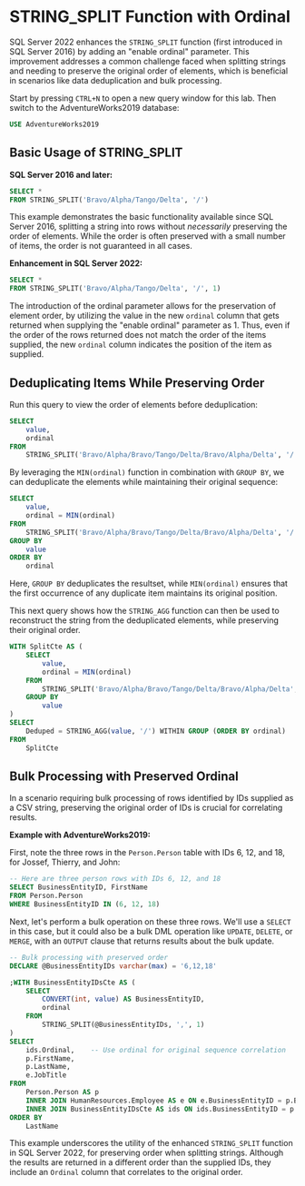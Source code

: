 # STRING_SPLIT Function with Ordinal

SQL Server 2022 enhances the `STRING_SPLIT` function (first introduced in SQL Server 2016) by adding an "enable ordinal" parameter. This improvement addresses a common challenge faced when splitting strings and needing to preserve the original order of elements, which is beneficial in scenarios like data deduplication and bulk processing.

Start by pressing `CTRL+N` to open a new query window for this lab. Then switch to the AdventureWorks2019 database:

```sql
USE AdventureWorks2019
```

## Basic Usage of STRING_SPLIT

**SQL Server 2016 and later:**

```sql
SELECT *
FROM STRING_SPLIT('Bravo/Alpha/Tango/Delta', '/')
```

This example demonstrates the basic functionality available since SQL Server 2016, splitting a string into rows without *necessarily* preserving the order of elements. While the order is often preserved with a small number of items, the order is not guaranteed in all cases.

**Enhancement in SQL Server 2022:**

```sql
SELECT *
FROM STRING_SPLIT('Bravo/Alpha/Tango/Delta', '/', 1)
```

The introduction of the ordinal parameter allows for the preservation of element order, by utilizing the value in the new `ordinal` column that gets returned when supplying the "enable ordinal" parameter as 1. Thus, even if the order of the rows returned does not match the order of the items supplied, the new `ordinal` column indicates the position of the item as supplied.

## Deduplicating Items While Preserving Order

Run this query to view the order of elements before deduplication:

```sql
SELECT
    value,
    ordinal
FROM
    STRING_SPLIT('Bravo/Alpha/Bravo/Tango/Delta/Bravo/Alpha/Delta', '/', 1)
```

By leveraging the `MIN(ordinal)` function in combination with `GROUP BY`, we can deduplicate the elements while maintaining their original sequence:

```sql
SELECT
    value,
    ordinal = MIN(ordinal)
FROM 
    STRING_SPLIT('Bravo/Alpha/Bravo/Tango/Delta/Bravo/Alpha/Delta', '/', 1)
GROUP BY
    value
ORDER BY
    ordinal
```

Here, `GROUP BY` deduplicates the resultset, while `MIN(ordinal)` ensures that the first occurrence of any duplicate item maintains its original position.

This next query shows how the `STRING_AGG` function can then be used to reconstruct the string from the deduplicated elements, while preserving their original order.

```sql
WITH SplitCte AS (
    SELECT
        value,
        ordinal = MIN(ordinal)
    FROM
        STRING_SPLIT('Bravo/Alpha/Bravo/Tango/Delta/Bravo/Alpha/Delta', '/', 1)
    GROUP BY
        value
)
SELECT
    Deduped = STRING_AGG(value, '/') WITHIN GROUP (ORDER BY ordinal)
FROM
    SplitCte
```

## Bulk Processing with Preserved Ordinal

In a scenario requiring bulk processing of rows identified by IDs supplied as a CSV string, preserving the original order of IDs is crucial for correlating results.

**Example with AdventureWorks2019:**

First, note the three rows in the `Person.Person` table with IDs 6, 12, and 18, for Jossef, Thierry, and John:

```sql
-- Here are three person rows with IDs 6, 12, and 18
SELECT BusinessEntityID, FirstName
FROM Person.Person
WHERE BusinessEntityID IN (6, 12, 18)
```

Next, let's perform a bulk operation on these three rows. We'll use a `SELECT` in this case, but it could also be a bulk DML operation like `UPDATE`, `DELETE`, or `MERGE`, with an `OUTPUT` clause that returns results about the bulk update.

```sql
-- Bulk processing with preserved order
DECLARE @BusinessEntityIDs varchar(max) = '6,12,18'

;WITH BusinessEntityIDsCte AS (
    SELECT
        CONVERT(int, value) AS BusinessEntityID,
        ordinal
    FROM
        STRING_SPLIT(@BusinessEntityIDs, ',', 1)
)
SELECT
    ids.Ordinal,    -- Use ordinal for original sequence correlation
    p.FirstName,
    p.LastName,
    e.JobTitle
FROM
    Person.Person AS p
    INNER JOIN HumanResources.Employee AS e ON e.BusinessEntityID = p.BusinessEntityID
    INNER JOIN BusinessEntityIDsCte AS ids ON ids.BusinessEntityID = p.BusinessEntityID
ORDER BY
    LastName
```

This example underscores the utility of the enhanced `STRING_SPLIT` function in SQL Server 2022, for preserving order when splitting strings. Although the results are returned in a different order than the supplied IDs, they include an `Ordinal` column that correlates to the original order.
